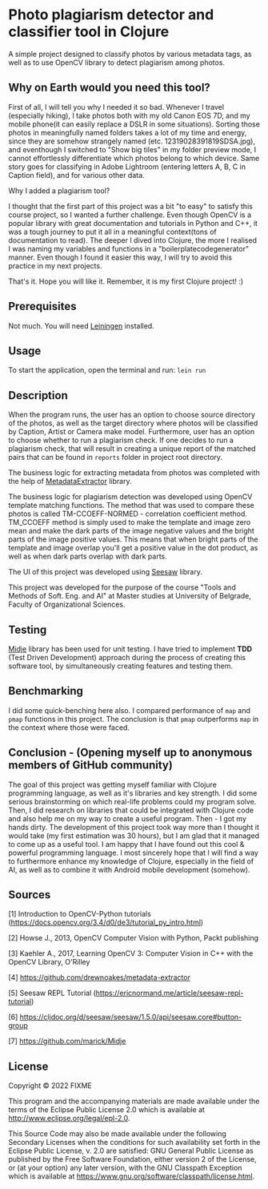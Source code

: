 # Photo plagiarism detector and classifier tool in Clojure

A simple project designed to classify photos by various metadata tags,
as well as to use OpenCV library to detect plagiarism among photos.

## Why on Earth would you need this tool?

First of all, I will tell you why I needed it so bad. Whenever I travel
(especially hiking), I take photos both with my old Canon EOS 7D, and
my mobile phone(it can easily replace a DSLR in some situations). Sorting those photos
in meaningfully named folders takes a lot of my time and energy, since they
are somehow strangely named (etc. 12319028391819SDSA.jpg), and eventhough
I switched to "Show big tiles" in my folder preview mode, I cannot
effortlessly differentiate which photos belong to which device.
Same story goes for classifying in Adobe Lightroom (entering letters A, B, C
in Caption field), and for various other data.

Why I added a plagiarism tool?

I thought that the first part of this project was a bit "to easy" to satisfy
this course project, so
I wanted a further challenge. Even though OpenCV is a popular library
with great documentation and tutorials in Python and C++, it was a tough journey
to put it all in a meaningful context(tons of documentation to read).
The deeper I dived into Clojure, the more I realised I was naming my variables and functions
in a "boilerplatecodegenerator" manner. Even though I found
it easier this way, I will try to avoid this practice in
my next projects.

That's it.
Hope you will like it.
Remember, it is my first Clojure project! :)

## Prerequisites

Not much. You will need [Leiningen](https://leiningen.org/) installed.

## Usage

To start the application, open the terminal and run:
`lein run`

## Description

When the program runs, the user has an option to choose source directory of the photos, as well as
the target directory where photos will be classified by Caption, Artist or Camera make model.
Furthermore, user has an option to choose whether to run a plagiarism check. If one decides
to run a plagiarism check, that will result in creating a unique report of the matched pairs that
can be found in `reports` folder in project root directory.

The business logic for extracting metadata from photos was completed with
the help of [MetadataExtractor](https://github.com/drewnoakes/metadata-extractor) library.

The business logic for plagiarism detection was developed using OpenCV template matching functions.
The method that was used to compare these photos is called
TM-CCOEFF-NORMED - correlation coefficient method.
TM_CCOEFF method is simply used to make the template and image zero mean and
make the dark parts of the image negative values and the bright parts of
the image positive values. This means that when bright parts of the template
and image overlap you'll get a positive value in the dot product, as well as when dark parts overlap with dark parts.

The UI of this project was developed using [Seesaw](https://github.com/clj-commons/seesaw) library.

This project was developed for the purpose of the course "Tools and Methods of Soft. Eng. and AI" at
Master studies at University of Belgrade, Faculty of Organizational Sciences.

## Testing

[Midje](https://github.com/marick/Midje) library has been used for unit testing.
I have tried to implement **TDD** (Test Driven Development) approach during the process of
creating this software tool, by simultaneously creating features and testing them.

## Benchmarking

I did some quick-benching here also.
I compared performance of `map` and `pmap` functions in this project.
The conclusion is
that `pmap` outperforms `map` in the context where those were faced.

## Conclusion - (Opening myself up to anonymous members of GitHub community)

The goal of this project was getting myself familiar with Clojure
programming language, as well as it's libraries and key strength. I did some serious
brainstorming on which real-life problems could my program solve.
Then, I did research
on libraries that could be integrated with Clojure code and
also help me on my way to create a useful program. Then - I got my hands dirty.
The development of this project took way more than I thought it would take (my first estimation was 30 hours),
but I am glad
that it managed to come up as a useful tool.
I am happy that I have found out this cool & powerful programming language.
I most sincerely hope that I will find a way to furthermore enhance
my knowledge of
Clojure, especially in the field of AI, as well as to combine it with Android mobile development (somehow).

## Sources

[1] Introduction to OpenCV-Python tutorials (https://docs.opencv.org/3.4/d0/de3/tutorial_py_intro.html)

[2] Howse J., 2013, OpenCV Computer Vision with Python, Packt publishing

[3] Kaehler A., 2017, Learning OpenCV 3: Computer Vision in C++ with the OpenCV Library, O'Rilley

[4] https://github.com/drewnoakes/metadata-extractor

[5] Seesaw REPL Tutorial (https://ericnormand.me/article/seesaw-repl-tutorial)

[6] https://cljdoc.org/d/seesaw/seesaw/1.5.0/api/seesaw.core#button-group

[7] https://github.com/marick/Midje

## License

Copyright © 2022 FIXME

This program and the accompanying materials are made available under the
terms of the Eclipse Public License 2.0 which is available at
http://www.eclipse.org/legal/epl-2.0.

This Source Code may also be made available under the following Secondary
Licenses when the conditions for such availability set forth in the Eclipse
Public License, v. 2.0 are satisfied: GNU General Public License as published by
the Free Software Foundation, either version 2 of the License, or (at your
option) any later version, with the GNU Classpath Exception which is available
at https://www.gnu.org/software/classpath/license.html.
